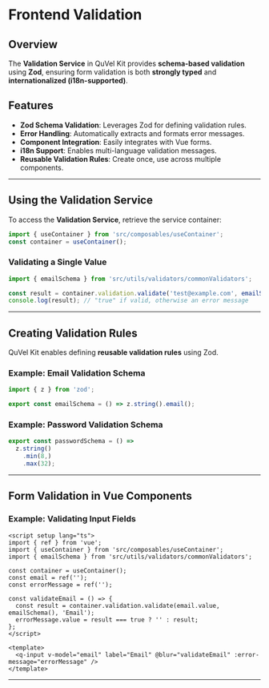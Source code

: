 # Frontend Validation

## Overview

The **Validation Service** in QuVel Kit provides **schema-based validation** using **Zod**, ensuring form validation is both **strongly typed** and **internationalized (i18n-supported)**.

## Features

- **Zod Schema Validation**: Leverages Zod for defining validation rules.
- **Error Handling**: Automatically extracts and formats error messages.
- **Component Integration**: Easily integrates with Vue forms.
- **i18n Support**: Enables multi-language validation messages.
- **Reusable Validation Rules**: Create once, use across multiple components.

---

## Using the Validation Service

To access the **Validation Service**, retrieve the service container:

```ts
import { useContainer } from 'src/composables/useContainer';
const container = useContainer();
```

### **Validating a Single Value**

```ts
import { emailSchema } from 'src/utils/validators/commonValidators';

const result = container.validation.validate('test@example.com', emailSchema(), 'Email');
console.log(result); // "true" if valid, otherwise an error message
```

---

## Creating Validation Rules

QuVel Kit enables defining **reusable validation rules** using Zod.

### **Example: Email Validation Schema**

```ts
import { z } from 'zod';

export const emailSchema = () => z.string().email();
```

### **Example: Password Validation Schema**

```ts
export const passwordSchema = () =>
  z.string()
    .min(8,)
    .max(32);
```

---

## Form Validation in Vue Components

### **Example: Validating Input Fields**

```vue
<script setup lang="ts">
import { ref } from 'vue';
import { useContainer } from 'src/composables/useContainer';
import { emailSchema } from 'src/utils/validators/commonValidators';

const container = useContainer();
const email = ref('');
const errorMessage = ref('');

const validateEmail = () => {
  const result = container.validation.validate(email.value, emailSchema(), 'Email');
  errorMessage.value = result === true ? '' : result;
};
</script>

<template>
  <q-input v-model="email" label="Email" @blur="validateEmail" :error-message="errorMessage" />
</template>
```

---
